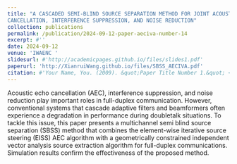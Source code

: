 ```yaml
---
title: "A CASCADED SEMI-BLIND SOURCE SEPARATION METHOD FOR JOINT ACOUSTIC ECHO
CANCELLATION, INTERFERENCE SUPPRESSION, AND NOISE REDUCTION"
collection: publications
permalink: /publication/2024-09-12-paper-aeciva-number-14
excerpt: #''
date: 2024-09-12
venue: 'IWAENC '
slidesurl: #'http://academicpages.github.io/files/slides1.pdf'
paperurl: 'http://XianruiWang.github.io/files/SBSS_AECIVA.pdf'
citation: #'Your Name, You. (2009). &quot;Paper Title Number 1.&quot; <i>Journal 1</i>. 1(1).'
---
```


Acoustic echo cancellation (AEC), interference suppression, and noise reduction play important roles in full-duplex communication. However, conventional systems that cascade adaptive filters and beamformers often experience a degradation in performance during doubletalk situations. To tackle this issue, this paper presents a multichannel semi blind source separation (SBSS) method that combines the element-wise iterative source steering (EISS) AEC algorithm with a geometrically constrained independent vector analysis
source extraction algorithm for full-duplex communications. Simulation results confirm the effectiveness of the proposed method.